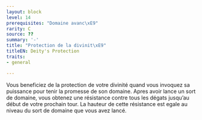 ```yaml
---
layout: block
level: 14
prerequisites: "Domaine avanc\xE9"
rarity: C
source: ??
summary: '-'
title: "Protection de la divinit\xE9"
titleEN: Deity's Protection
traits:
- general

---
```


<p>Vous beneficiez de la protection de votre divinité quand vous invoquez sa puissance pour tenir la promesse de son domaine. Apres avoir lance un sort de domaine, vous obtenez une résistance contre tous les dégats jusqu’au début de votre prochain tour. La hauteur de cette résistance est egale au niveau du sort de domaine que vous avez lancé.</p>